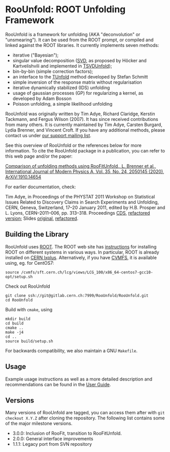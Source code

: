RooUnfold: ROOT Unfolding Framework
===

RooUnfold is a framework for unfolding (AKA "deconvolution" or
"unsmearing").  It can be used from the ROOT prompt, or compiled and
linked against the ROOT libraries.  It currently implements seven
methods:

  - iterative ("Bayesian");
  - singular value decomposition ([SVD](https://arxiv.org/abs/hep-ph/9509307), as proposed by Höcker and Kartvelishvili and implemented in [TSVDUnfold](https://root.cern.ch/doc/master/classTSVDUnfold.html));
  - bin-by-bin (simple correction factors);
  - an interface to the [TUnfold](https://root.cern.ch/doc/master/classTUnfold.html) method developed by Stefan Schmitt
  - simple inversion of the response matrix without regularisation
  - iterative dynamically stabilized (IDS) unfolding
  - usage of gaussian processes (GP) for regularizing a kernel, as developed by Adam Bosson
  - Poisson unfolding, a simple likelihood unfolding

RooUnfold was originally written by Tim Adye, Richard Claridge,
Kerstin Tackmann, and Fergus Wilson (2007). It has since received
contributions from many others.  It is currently maintained by Tim
Adye, Carsten Burgard, Lydia Brenner, and Vincent Croft. If you have
any additional methods, please contact us under [our support mailing
list](mailto:roounfold-support@cern.ch).

See this overview of RooUnfold or the references below for more
information. To cite the RooUnfold package in a publication, you can
refer to this web page and/or the paper:

[Comparison of unfolding methods using RooFitUnfold., L. Brenner et al., International Journal of Modern Physics A, Vol. 35, No. 24, 2050145 (2020)](https://doi.org/10.1142/S0217751X20501456), [ArXiV:1910.14654](https://arxiv.org/abs/1910.14654)

For earlier documentation, check:

Tim Adye, in Proceedings of the PHYSTAT 2011 Workshop on
    Statistical Issues Related to Discovery Claims in Search
    Experiments and Unfolding, CERN, Geneva, Switzerland, 17–20
    January 2011, edited by H.B. Prosper and L. Lyons, CERN–2011–006,
    pp. 313–318. Proceedings [CDS](https://cdsweb.cern.ch/record/1306523), [refactored version](https://roounfold.web.cern.ch/phystat2011_adye.pdf); Slides [original](https://indico.cern.ch/event/107747/contributions/32673/), [refactored](https://roounfold.web.cern.ch/adye_tim.pdf).

Building the Library
---

RooUnfold uses [ROOT](https://root.cern.ch/). The ROOT web site has [instructions](https://root.cern/install/)
for installing ROOT on different systems in various ways.
In particular, ROOT is already installed on [CERN lxplus](https://lxplusdoc.web.cern.ch/). Alternatively, if you have [CVMFS](https://cernvm.cern.ch/fs/), it is available using, eg. for CentOS7:
```
source /cvmfs/sft.cern.ch/lcg/views/LCG_100/x86_64-centos7-gcc10-opt/setup.sh
```

Check out RooUnfold

    git clone ssh://git@gitlab.cern.ch:7999/RooUnfold/RooUnfold.git
    cd RooUnfold

Build with `cmake`, using

    mkdir build
    cd build
    cmake ..
    make -j4
    cd ..
    source build/setup.sh

For backwards compatibility, we also maintain a GNU `Makefile`.

Usage
---

Example usage instructions as well as a more detailed description and
recommendations can be found in the [User Guide](https://gitlab.cern.ch/RooUnfold/documentation/-/blob/master/RooUnfold_user_guide.pdf).

Versions
---

Many versions of RooUnfold are tagged, you can access them after with
`git checkout X.Y.Z` after cloning the repository.  The following list
contains some of the major milestone versions.

  - 3.0.0: Inclusion of RooFit, transition to RooFitUnfold. 
  - 2.0.0: General interface improvements
  - 1.1.1: Legacy port from SVN repository
  